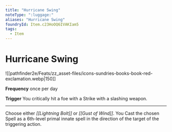 ```yaml
---
title: "Hurricane Swing"
noteType: ":luggage:"
aliases: "Hurricane Swing"
foundryId: Item.c23HoOQ6IVAKIam5
tags:
  - Item
---
```


# Hurricane Swing
![[pathfinder2e/Feats/zz_asset-files/icons-sundries-books-book-red-exclamation.webp|150]]

**Frequency** once per day

**Trigger** You critically hit a foe with a Strike with a slashing weapon.

* * *

Choose either _[[Lightning Bolt]]_ or _[[Gust of Wind]]_. You Cast the chosen Spell as a 6th-level primal innate spell in the direction of the target of the triggering action.
